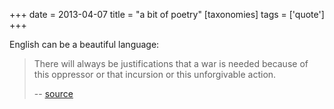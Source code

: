 +++
date = 2013-04-07
title = "a bit of poetry"
[taxonomies]
tags = ['quote']
+++

English can be a beautiful language:

> There will always be justifications that a war is needed because of
> this oppressor or that incursion or this unforgivable action.
>
> -- [source]

  [source]: https://news.ycombinator.com/item?id=5506999

